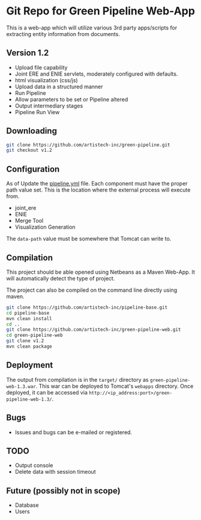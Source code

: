 # Git Repo for Green Pipeline Web-App

This is a web-app which will utilize various 3rd party apps/scripts for extracting entity information from documents.

## Version 1.2

- Upload file capability
- Joint ERE and ENIE servlets, moderately configured with defaults.
- html visualization (css/js)
- Upload data in a structured manner
- Run Pipeline
- Allow parameters to be set or Pipeline altered
- Output intermediary stages
- Pipeline Run View

## Downloading

```sh
git clone https://github.com/artistech-inc/green-pipeline.git
git checkout v1.2
```

## Configuration

As of
Update the [pipeline.yml](https://github.com/artistech-inc/green-pipeline-web/blob/v1.3/src/main/resources/pipeline.yml) file.  Each component must have the proper path value set.  This is the location where the external process will execute from.

- joint_ere
- ENIE
- Merge Tool
- Visualization Generation

The `data-path` value must be somewhere that Tomcat can write to.

## Compilation

This project should be able opened using Netbeans as a Maven Web-App. It will automatically detect the type of project.

The project can also be compiled on the command line directly using maven.

```sh
git clone https://github.com/artistech-inc/pipeline-base.git
cd pipeline-base
mvn clean install
cd ..
git clone https://github.com/artistech-inc/green-pipeline-web.git
cd green-pipeline-web
git clone v1.2
mvn clean package
```

## Deployment

The output from compilation is in the `target/` directory as `green-pipeline-web-1.3.war`. This war can be deployed to Tomcat's `webapps` directory. Once deployed, it can be accessed via `http://<ip_address:port>/green-pipeline-web-1.3/`.

## Bugs

- Issues and bugs can be e-mailed or registered.

## TODO

- Output console
- Delete data with session timeout

## Future (possibly not in scope)

- Database
- Users
